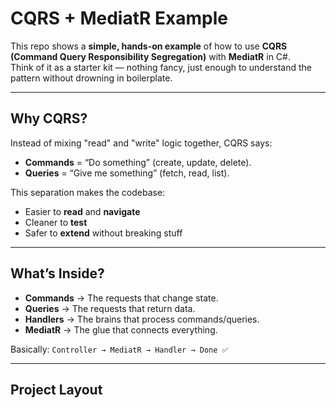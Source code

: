 # CQRS + MediatR Example

This repo shows a **simple, hands-on example** of how to use **CQRS (Command Query Responsibility Segregation)** with **MediatR** in C#.  
Think of it as a starter kit — nothing fancy, just enough to understand the pattern without drowning in boilerplate.

---

## Why CQRS?
Instead of mixing "read" and "write" logic together, CQRS says:
- **Commands** = “Do something” (create, update, delete).
- **Queries** = “Give me something” (fetch, read, list).

This separation makes the codebase:
- Easier to **read** and **navigate**  
- Cleaner to **test**  
- Safer to **extend** without breaking stuff  

---

## What’s Inside?
- **Commands** → The requests that change state.  
- **Queries** → The requests that return data.  
- **Handlers** → The brains that process commands/queries.  
- **MediatR** → The glue that connects everything.  

Basically: `Controller → MediatR → Handler → Done ✅`

---

## Project Layout
